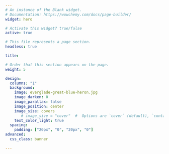 ```yaml
---
# An instance of the Blank widget.
# Documentation: https://wowchemy.com/docs/page-builder/
widget: hero

# Activate this widget? true/false
active: true

# This file represents a page section.
headless: true

title: 

# Order that this section appears on the page.
weight: 5

design:
  columns: "1"
  background:
    image: everglade-great-blue-heron.jpg
    image_darken: 0
    image_parallax: false
    image_position: center
    image_size: covers
       # image_size = "cover"  #  Options are `cover` (default), `contain`, or `actual` size.
    text_color_light: true
  spacing:
    padding: ["20px", "0", "20px", "0"]
advanced:
  css_class: banner
  
---
```


